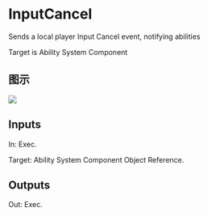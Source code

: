# InputCancel

Sends a local player Input Cancel event, notifying abilities

Target is Ability System Component

## 图示

![]($-20221218-19082495.png)

## Inputs

In: Exec.

Target: Ability System Component Object Reference.  

## Outputs

Out: Exec.

